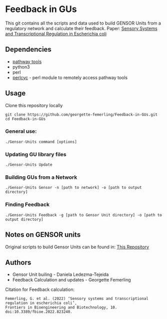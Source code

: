 # Feedback in GUs
This git contains all the scripts and data used to build GENSOR Units from a regulatory network and calculate their feedback. 
Paper: [Sensory Systems and Transcriptional Regulation in Escherichia coli](https://www.frontiersin.org/journals/bioengineering-and-biotechnology/articles/10.3389/fbioe.2022.823240/full)

## Dependencies
- [pathway tools](https://biocyc.org/download.shtml)
- python3
- perl
- [perlcyc](https://solgenomics.net/downloads/perlcyc.pl) - perl module to remotely access pathway tools

## Usage 
Clone this repository locally
```
git clone https://github.com/georgette-femerling/Feedback-in-GUs.git
cd Feedback-in-GUs
```

### General use:
```
./Gensor-Units command [options]
```

### Updating GU library files
```
./Gensor-Units Update
```

### Building GUs from a Network
```
./Gensor-Units Gensor -n [path to network] -o [path to output directory]
```

### Finding Feedback
```
./Gensor-Units Feedback -g [path to Gensor Unit directory] -o [path to output directory]
```

## Notes on GENSOR units
Original scripts to build Gensor Units can be found in: [This Repository](https://github.com/dledezma/gensor_units)

## Authors 
- Gensor Unit builing - Daniela Ledezma-Tejeida
- Feedback Calculation and updates - Georgette Femerling

Citation for Feedback calculation:  
```
Femerling, G. et al. (2022) ‘Sensory systems and transcriptional regulation in escherichia coli’,
Frontiers in Bioengineering and Biotechnology, 10. doi:10.3389/fbioe.2022.823240.
```


